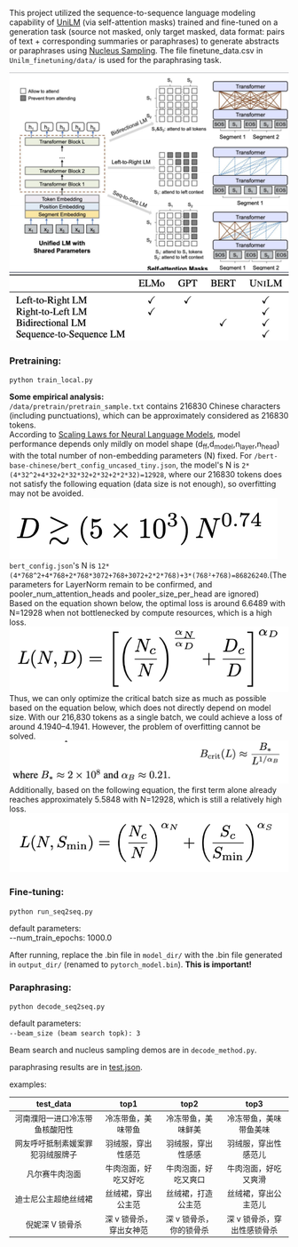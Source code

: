 This project utilized the sequence-to-sequence language modeling capability of [UniLM](https://arxiv.org/abs/1905.03197) (via self-attention masks) trained and fine-tuned on a generation task (source not masked, only target masked, data format: pairs of text + corresponding summaries or paraphrases) to generate abstracts or paraphrases using [Nucleus Sampling](https://arxiv.org/abs/1904.09751).
The file finetune_data.csv in `Unilm_finetuning/data/` is used for the paraphrasing task.

![](https://github.com/WillongWang/Awesome-LLM-NLP-projects-updating-/blob/main/Unilm%20for%20paraphrasing/p1.png)  
![](https://github.com/WillongWang/Awesome-LLM-NLP-projects-updating-/blob/main/Unilm%20for%20paraphrasing/p2.png)

### Pretraining:

```
python train_local.py
```

**Some empirical analysis:**  
`/data/pretrain/pretrain_sample.txt` contains 216830 Chinese characters (including punctuations), which can be approximately considered as 216830 tokens.  
According to [Scaling Laws for Neural Language Models](https://arxiv.org/pdf/2001.08361), model performance depends only mildly on model shape (d<sub>ff</sub>,d<sub>model</sub>,n<sub>layer</sub>,n<sub>head</sub>) with the total number of non-embedding parameters (N) fixed.
For `/bert-base-chinese/bert_config_uncased_tiny.json`, the model's N is `2*(4*32^2+4*32+2*32*32+2*32+2*2*32)=12928`, where our 216830 tokens does not satisfy the following equation (data size is not enough), so overfitting may not be avoided.  
![](https://github.com/WillongWang/Awesome-LLM-NLP-projects-updating-/blob/main/Unilm%20for%20paraphrasing/4.png)  
`bert_config.json`'s N is `12*(4*768^2+4*768+2*768*3072+768+3072+2*2*768)+3*(768²+768)=86826240`.(The parameters for LayerNorm remain to be confirmed, and pooler_num_attention_heads and pooler_size_per_head are ignored)  
Based on the equation shown below, the optimal loss is around 6.6489 with N=12928 when not bottlenecked by compute resources, which is a high loss.  
![](https://github.com/WillongWang/Awesome-LLM-NLP-projects-updating-/blob/main/Unilm%20for%20paraphrasing/1.png)  
Thus, we can only optimize the critical batch size as much as possible based on the equation below, which does not directly depend on model size. With our 216,830 tokens as a single batch, we could achieve a loss of around 4.1940–4.1941. However, the problem of overfitting cannot be solved.  
![](https://github.com/WillongWang/Awesome-LLM-NLP-projects-updating-/blob/main/Unilm%20for%20paraphrasing/2.png)  
Additionally, based on the following equation, the first term alone already reaches approximately 5.5848 with N=12928, which is still a relatively high loss.  
![](https://github.com/WillongWang/Awesome-LLM-NLP-projects-updating-/blob/main/Unilm%20for%20paraphrasing/3.png)

### Fine-tuning:

```
python run_seq2seq.py
```

default parameters:  
--num_train_epochs: 1000.0

After running, replace the .bin file in `model_dir/` with the .bin file generated in `output_dir/` (renamed to `pytorch_model.bin`). **This is important!**

### Paraphrasing:

```
python decode_seq2seq.py
```

default parameters:  
`--beam_size (beam search topk): 3`

Beam search and nucleus sampling demos are in `decode_method.py`.

paraphrasing results are in [test.json](https://github.com/WillongWang/Awesome-LLM-NLP-projects-updating-/blob/main/Unilm%20for%20paraphrasing/Unilm_finetuning/data/test.json).

examples:

|            test_data             |          top1           |          top2           |            top3             |
| :------------------------------: | :---------------------: | :---------------------: | :-------------------------: |
|  河南濮阳一进口冷冻带鱼核酸阳性  |   冷冻带鱼，美味带鱼    |   冷冻带鱼，美味鲜美    |   冷冻带鱼，美味带鱼美味    |
| 网友呼吁抵制素媛案罪犯羽绒服牌子 |   羽绒服，穿出性感范    |   羽绒服，穿出性感感    |    羽绒服，穿出性感范儿     |
|          凡尔赛牛肉泡面          |  牛肉泡面，好吃又好吃   |  牛肉泡面，好吃又爽口   |    牛肉泡面，好吃又爽滑     |
|       迪士尼公主超绝丝绒裙       |   丝绒裙，穿出公主范    |   丝绒裙，打造公主范    |    丝绒裙，穿出公主范儿     |
|         倪妮深 V 锁骨杀          | 深 v 锁骨杀，穿出女神范 | 深 v 锁骨杀，你的锁骨杀 | 深 v 锁骨杀，穿出性感锁骨杀 |
